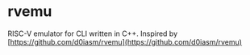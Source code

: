 # rvemu
RISC-V emulator for CLI written in C++. Inspired by [https://github.com/d0iasm/rvemu](https://github.com/d0iasm/rvemu)
